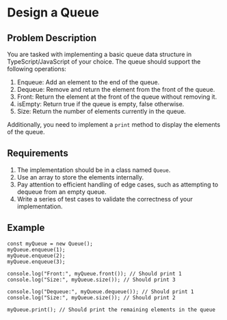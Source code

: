 # Design a Queue

## Problem Description

You are tasked with implementing a basic queue data structure in TypeScript/JavaScript of your choice. The queue should support the following operations:

1.  Enqueue: Add an element to the end of the queue.
2.  Dequeue: Remove and return the element from the front of the queue.
3.  Front: Return the element at the front of the queue without removing it.
4.  isEmpty: Return true if the queue is empty, false otherwise.
5.  Size: Return the number of elements currently in the queue.

Additionally, you need to implement a `print` method to display the elements of the queue.

## Requirements

1.  The implementation should be in a class named `Queue`.
2.  Use an array to store the elements internally.
3.  Pay attention to efficient handling of edge cases, such as attempting to dequeue from an empty queue.
4.  Write a series of test cases to validate the correctness of your implementation.

## Example

```
const myQueue = new Queue();
myQueue.enqueue(1);
myQueue.enqueue(2);
myQueue.enqueue(3);

console.log("Front:", myQueue.front()); // Should print 1
console.log("Size:", myQueue.size()); // Should print 3

console.log("Dequeue:", myQueue.dequeue()); // Should print 1
console.log("Size:", myQueue.size()); // Should print 2

myQueue.print(); // Should print the remaining elements in the queue
```
